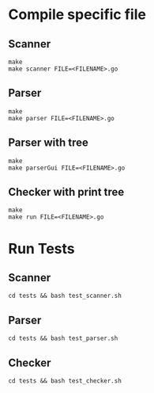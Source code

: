 # Compile specific file
## Scanner
```
make
make scanner FILE=<FILENAME>.go
```

## Parser
```
make
make parser FILE=<FILENAME>.go
```

## Parser with tree
```
make
make parserGui FILE=<FILENAME>.go
```

## Checker with print tree
```
make
make run FILE=<FILENAME>.go
```

# Run Tests
## Scanner
```cd tests && bash test_scanner.sh```

## Parser
```cd tests && bash test_parser.sh```

## Checker
```cd tests && bash test_checker.sh```